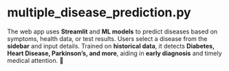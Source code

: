 # multiple_disease_prediction.py
The web app uses **Streamlit** and **ML models** to predict diseases based on symptoms, health data, or test results. Users select a disease from the **sidebar** and input details. Trained on **historical data**, it detects **Diabetes, Heart Disease, Parkinson’s, and more**, aiding in **early diagnosis** and timely medical attention. 🚀
